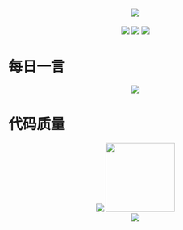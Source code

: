 <!-- 添加SVG动态文字 -->
<h1 align="center">
  <a href="Https://hanbaobei.github.io/">
    <img src="https://readme-typing-svg.herokuapp.com/?lines=Hello%2C%20World!;寒寒祝您今天愉快!&center=true&size=27">
  </a>
</h1>

<!-- 添加语言图标 -->
<div align="center">
	<span>
		<img  src="https://img.shields.io/badge/-HTML5-E34F26?style=flat-square&logo=html5&logoColor=white" />
		<img  src="https://img.shields.io/badge/-CSS3-1572B6?style=flat-square&logo=css3" />
		<img  src="https://img.shields.io/badge/-JavaScript-oringe?style=flat-square&logo=javascript" />
	</span>
</div>

# 每日一言
<div align="center">
<!-- 随机名人名言 -->
<img src="https://quotes-github-readme.vercel.app/api?type=horizontal&theme=light" />
</div>

# 代码质量
<!-- 编码数据统计图  -->
<div align="center">
    <img  src="https://github-readme-stats-git-masterrstaa-rickstaa.vercel.app/api/top-langs/?username=Hanbaobei&hide_title=true&hide_border=true&layout=compact&langs_count=6&text_color=000&icon_color=fff&bg_color=0,52fa5a,4dfcff,c64dff&theme=graywhite" />
    <img height="137px" src="https://github-readme-stats-git-masterrstaa-rickstaa.vercel.app/api?username=Hanbaobei&hide_title=true&hide_border=true&show_icons=trueline_height=21&text_color=000&icon_color=000&bg_color=0,ea6161,ffc64d,fffc4d,52fa5a&theme=graywhite"/>
</div>

<div align="center">
    <img src="https://activity-graph.herokuapp.com/graph?username=sun0225SUN&theme=xcode" />
</div>
